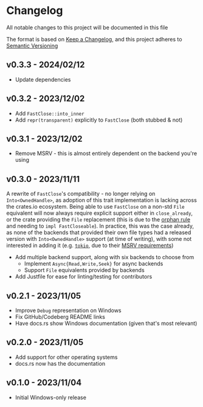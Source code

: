 # Changelog

All notable changes to this project will be documented in this file

The format is based on [Keep a Changelog](https://keepachangelog.com/en/1.0.0/),
and this project adheres to [Semantic Versioning](https://semver.org/spec/v2.0.0.html)

## v0.3.3 - 2024/02/12

* Update dependencies

## v0.3.2 - 2023/12/02

* Add `FastClose::into_inner`
* Add `repr(transparent)` explicitly to `FastClose` (both stubbed & not)

## v0.3.1 - 2023/12/02

* Remove MSRV - this is almost entirely dependent on the backend you're using

## v0.3.0 - 2023/11/11

A rewrite of `FastClose`'s compatibility - no longer relying on `Into<OwnedHandle>`, as adoption of this trait implementation is lacking across the crates.io ecosystem.
Being able to use `FastClose` on a non-std `File` equivalent will now always require explicit support either in `close_already`, or the crate providing the `File` replacement (this is due to the [orphan rule](https://doc.rust-lang.org/reference/items/implementations.html#orphan-rules) and needing to `impl FastCloseable`).
In practice, this was the case already, as none of the backends that provided their own file types had a released version with `Into<OwnedHandle>` support (at time of writing), with some not interested in adding it (e.g. [`tokio`](https://lib.rs/crates/tokio), due to their [MSRV requirements](https://github.com/tokio-rs/mio/pull/1606#issuecomment-1212491131))

* Add multiple backend support, along with six backends to choose from
  * Implement `Async{Read,Write,Seek}` for async backends
  * Support `File` equivalents provided by backends
* Add Justfile for ease for linting/testing for contributors

## v0.2.1 - 2023/11/05

* Improve `Debug` representation on Windows
* Fix GitHub/Codeberg README links
* Have docs.rs show Windows documentation (given that's most relevant)

## v0.2.0 - 2023/11/05

* Add support for other operating systems
* docs.rs now has the documentation

## v0.1.0 - 2023/11/04

* Initial Windows-only release
